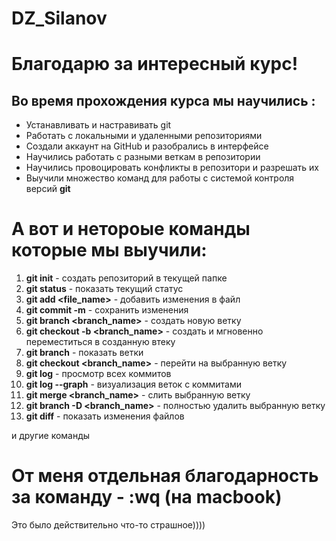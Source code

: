 # DZ_Silanov

# Благодарю за интересный курс!

## Во время прохождения курса мы научились :
* Устанавливать и настравивать git
* Работать с локальными и удаленными репозиториями
* Создали аккаунт на GitHub и разобрались в интерфейсе
* Научились работать с разными веткам в репозитории
* Научились провоцировать конфликты в репозитори и разрешать их
* Выучили множество команд для работы с системой контроля версий __git__


# А вот и нетороые команды которые мы выучили:
1. __git init__ - создать репозиторий в текущей папке
2. __git status__ - показать текущий статус
3. __git add <file_name>__ - добавить изменения в файл
4. __git commit -m__ - сохранить изменения
5. __git branch <branch_name>__ - создать новую ветку
6. __git checkout -b <branch_name>__ - создать и мгновенно переместиться в созданную втеку
7. __git branch__ - показать ветки
8. __git checkout <branch_name>__ - перейти на выбранную ветку
9. __git log__ - просмотр всех коммитов
10. __git log --graph__ - визуализация веток с коммитами 
11. __git merge <branch_name>__ - слить выбранную ветку
12. __git branch -D <branch_name>__ - полностью удалить выбранную ветку
13. __git diff__ - показать изменения файлов

и другие команды


# От меня отдельная благодарность за команду - :wq (на macbook)
Это было действительно что-то страшное))))